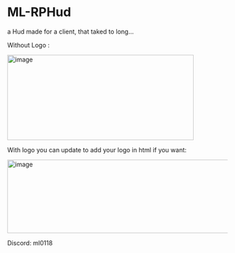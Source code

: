 # ML-RPHud
a Hud made for a client, that taked to long...

Without Logo :

<img width="426" height="195" alt="image" src="https://github.com/user-attachments/assets/16db4351-7ecf-47c4-8937-2e4136436dc7" />

With logo you can update to add your logo in html if you want:

<img width="543" height="168" alt="image" src="https://github.com/user-attachments/assets/c3ff926a-852c-4f4f-bc8c-87ed95e29b18" />

Discord: ml0118

